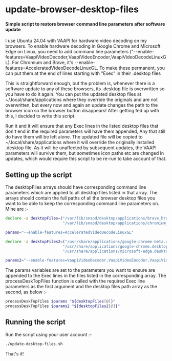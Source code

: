 # update-browser-desktop-files
#### Simple script to restore browser command line parameters after software update
I use Ubuntu 24.04 with VAAPI for hardware video decoding on my browsers. To enable hardware decoding in Google Chrome and Microsoft Edge 
on Linux, you need to add command line parameters ("--enable-features=VaapiVideoDecoder,VaapiVideoEncoder,VaapiVideoDecodeLinuxGL).
For Chromium and Brave, it's --enable-features=AcceleratedVideoDecodeLinuxGL.
To make these permanent, you can put them at the end of lines starting with "Exec" in their .desktop files 

This is straightforward enough, but the problem is, whenever there is a software update to any of these browsers, its 
.desktop file is overwritten so you have to do it again. You can put the updated desktop files at ~/.local/share/applications
where they override the originals and are not overwritten, but every now and again an update changes the path to the browser icon
so the browser button disappears!
After getting fed up with this, I decided to write this script.

Run it and it will ensure that any Exec lines in the listed desktop files that don't end in the required 
parameters will have them appended, Any that still do have them will be left alone. The updated file will be copied to 
~/.local/share/applications where it will override the originally installed .desktop file. As it will be unaffected by 
subsequent updates, the VAAPI parameters will survive them, but sometimes icon paths etc are changed in updates, which 
would require this script to be re-run to take account of that.

## Setting up the script
The desktopFiles arrays should have corresponding command line parameters which are applied to all desktop files
listed in that array. The arrays should contain the full paths of all the browser desktop files you want to be able to keep the
corresponding command line parameters on. Mine are :-

```bash
declare -a desktopFiles=("/var/lib/snapd/desktop/applications/brave_brave.desktop"
                         "/var/lib/snapd/desktop/applications/chromium_chromium.desktop")

params="--enable-features=AcceleratedVideoDecodeLinuxGL"

declare -a desktopFiles2=("/usr/share/applications/google-chrome-beta.desktop"
                         "/usr/share/applications/google-chrome.desktop"
                         "/usr/share/applications/microsoft-edge.desktop")

params2="--enable-features=VaapiVideoDecoder,VaapiVideoEncoder,VaapiVideoDecodeLinuxGL"
```
The params variables are set to the parameters you want to ensure are appended to the Exec lines in the files listed 
in the corresponding array. The processDeskTopFiles function is called with the required Exec line parameters as the first argument
and the desktop files path array as the second, as below :-

```bash
processDeskTopFiles $params "${desktopFiles[@]}"
processDeskTopFiles $params2 "${desktopFiles2[@]}"
```

## Running the script
Run the script using your user account :-
```bash
./update-desktop-files.sh
```

That's it!
